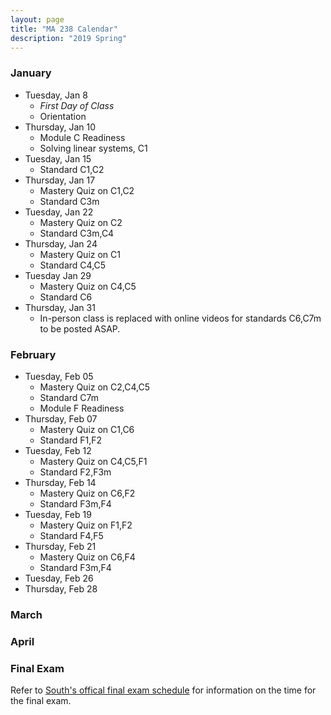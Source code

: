 ```yaml
---
layout: page
title: "MA 238 Calendar"
description: "2019 Spring"
---
```


### January 

- Tuesday, Jan 8
  - *First Day of Class*
  - Orientation
- Thursday, Jan 10
  - Module C Readiness
  - Solving linear systems, C1
- Tuesday, Jan 15
  - Standard C1,C2
- Thursday, Jan 17
  - Mastery Quiz on C1,C2
  - Standard C3m
- Tuesday, Jan 22
  - Mastery Quiz on C2
  - Standard C3m,C4
- Thursday, Jan 24
  - Mastery Quiz on C1
  - Standard C4,C5
- Tuesday Jan 29
  - Mastery Quiz on C4,C5
  - Standard C6
- Thursday, Jan 31
  - In-person class is replaced with 
    online videos for standards C6,C7m
    to be posted ASAP.

### February

- Tuesday, Feb 05
  - Mastery Quiz on C2,C4,C5
  - Standard C7m
  - Module F Readiness
- Thursday, Feb 07
  - Mastery Quiz on C1,C6 
  - Standard F1,F2
- Tuesday, Feb 12
  - Mastery Quiz on C4,C5,F1
  - Standard F2,F3m
- Thursday, Feb 14
  - Mastery Quiz on C6,F2
  - Standard F3m,F4
- Tuesday, Feb 19
  - Mastery Quiz on F1,F2
  - Standard F4,F5
- Thursday, Feb 21
  - Mastery Quiz on C6,F4
  - Standard F3m,F4
- Tuesday, Feb 26
- Thursday, Feb 28


### March

### April

### Final Exam

Refer to [South's offical final exam schedule][final-schedule] for information on the time for the final exam.

[final-schedule]: https://www.southalabama.edu/departments/registrar/finalexamschedule-spring.html 
